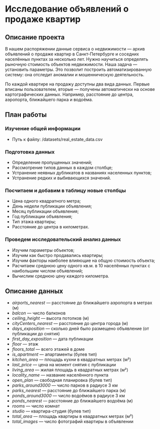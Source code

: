 # Исследование объявлений о продаже квартир

## Описание проекта
В нашем распоряжении данные сервиса о недвижимости — архив объявлений о продаже квартир в Санкт-Петербурге и соседних населённых пунктах за несколько лет. Нужно научиться определять рыночную стоимость объектов недвижимости. Наша задача — установить параметры. Это позволит построить автоматизированную систему: она отследит аномалии и мошенническую деятельность.

По каждой квартире на продажу доступны два вида данных. Первые вписаны пользователем, вторые — получены автоматически на основе картографических данных. Например, расстояние до центра, аэропорта, ближайшего парка и водоёма.

## План работы

### Изучение общей информации
* Путь к файлу: /datasets/real_estate_data.csv

### Подготовка данных
* Определение пропущенных значений;
* Рассмотрение типов данных в каждом столбце;
* Устранение неявных дубликатов в названиях населенных пунктов;
* Устранение редких и выбивающихся значений.

### Посчитаем и добавим в таблицу новые столбцы
* Цена одного квадратного метра;
* День недели публикации объявления;
* Месяц публикации объявления;
* Год публикации объявления;
* Тип этажа квартиры;
* Расстояние до центра в километрах.

### Проведем исследовательский анализ данных
* Изучим параметры объектов;
* Изучим как быстро продавались квартиры;
* Изучим факторы наиболее влияющие на общую стоимость объекта;
* Расчитаем среднюю цену одного кв.м. в 10 населённых пунктах с наибольшим числом объявлений;
* Вычислим среднюю цену каждого километра.

## **Описание данных**
- *airports_nearest* — расстояние до ближайшего аэропорта в метрах (м)
- *balcon* — число балконов
- *ceiling_height* — высота потолков (м)
- *cityCenters_nearest* — расстояние до центра города (м)
- *days_exposition* — сколько дней было размещено объявление (от публикации до снятия)
- *first_day_exposition* — дата публикации
- *floor* — этаж
- *floors_total* — всего этажей в доме
- *is_apartment* — апартаменты (булев тип)
- *kitchen_area* — площадь кухни в квадратных метрах (м²)
- *last_price* — цена на момент снятия с публикации
- *living_area* — жилая площадь в квадратных метрах (м²)
- *locality_name* — название населённого пункта
- *open_plan* — свободная планировка (булев тип)
- *parks_around3000* — число парков в радиусе 3 км
- *parks_nearest* — расстояние до ближайшего парка (м)
- *ponds_around3000* — число водоёмов в радиусе 3 км
- *ponds_nearest* — расстояние до ближайшего водоёма (м)
- *rooms* — число комнат
- *studio* — квартира-студия (булев тип)
- *total_area* — площадь квартиры в квадратных метрах (м²)
- *total_images* — число фотографий квартиры в объявлении
